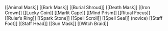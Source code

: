 [[Animal Mask]]
[[Bark Mask]]
[[Burial Shroud]]
[[Death Mask]]
[[Iron Crown]]
[[Lucky Coin]]
[[Marlit Cape]]
[[Mind Prism]]
[[Ritual Focus]]
[[Ruler’s Ring]]
[[Spark Stone]]
[[Spell Scroll]]
[[Spell Seal]] (novice)
[[Staff Foot]]
[[Staff Head]]
[[Sun Mask]]
[[Witch Braid]]